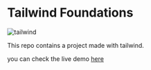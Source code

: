 # Tailwind Foundations

![tailwind](https://antoniogiordano.dev/assets/img/tailwind.jpeg)

This repo contains a project made with tailwind.

you can check the live demo [here]()
